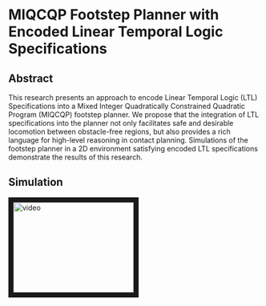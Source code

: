# MIQCQP Footstep Planner with Encoded Linear Temporal Logic Specifications
## Abstract
This research presents an approach to encode Linear Temporal Logic (LTL) Specifications into a Mixed Integer Quadratically Constrained Quadratic Program (MIQCQP) footstep planner. We propose that the integration of LTL specifications into the planner not only facilitates safe and desirable locomotion between obstacle-free regions, but also provides a rich language for high-level reasoning in contact planning. Simulations of the footstep planner in a 2D environment satisfying encoded LTL specifications demonstrate the results of this research.

## Simulation
<a href="http://www.youtube.com/watch?feature=player_embedded&v=iCjQGqS0i_8
" target="_blank"><img src="http://img.youtube.com/vi/iCjQGqS0i_8/0.jpg" 
alt="video" width="240" height="180" border="10" /></a>